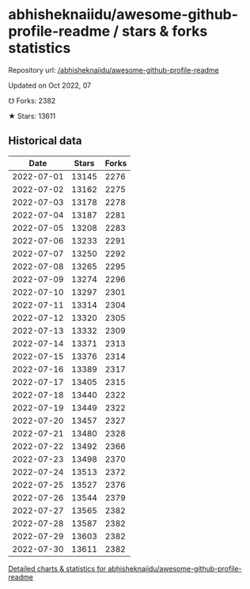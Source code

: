 # abhisheknaiidu/awesome-github-profile-readme / stars & forks statistics

Repository url: [/abhisheknaiidu/awesome-github-profile-readme](https://github.com/abhisheknaiidu/awesome-github-profile-readme)

Updated on Oct 2022, 07

☋ Forks: 2382

★ Stars: 13611

## Historical data
| Date | Stars | Forks |
|------|-------|-------|
| 2022-07-01 | 13145 | 2276 | 
| 2022-07-02 | 13162 | 2275 | 
| 2022-07-03 | 13178 | 2278 | 
| 2022-07-04 | 13187 | 2281 | 
| 2022-07-05 | 13208 | 2283 | 
| 2022-07-06 | 13233 | 2291 | 
| 2022-07-07 | 13250 | 2292 | 
| 2022-07-08 | 13265 | 2295 | 
| 2022-07-09 | 13274 | 2296 | 
| 2022-07-10 | 13297 | 2301 | 
| 2022-07-11 | 13314 | 2304 | 
| 2022-07-12 | 13320 | 2305 | 
| 2022-07-13 | 13332 | 2309 | 
| 2022-07-14 | 13371 | 2313 | 
| 2022-07-15 | 13376 | 2314 | 
| 2022-07-16 | 13389 | 2317 | 
| 2022-07-17 | 13405 | 2315 | 
| 2022-07-18 | 13440 | 2322 | 
| 2022-07-19 | 13449 | 2322 | 
| 2022-07-20 | 13457 | 2327 | 
| 2022-07-21 | 13480 | 2328 | 
| 2022-07-22 | 13492 | 2366 | 
| 2022-07-23 | 13498 | 2370 | 
| 2022-07-24 | 13513 | 2372 | 
| 2022-07-25 | 13527 | 2376 | 
| 2022-07-26 | 13544 | 2379 | 
| 2022-07-27 | 13565 | 2382 | 
| 2022-07-28 | 13587 | 2382 | 
| 2022-07-29 | 13603 | 2382 | 
| 2022-07-30 | 13611 | 2382 | 


[Detailed charts & statistics for abhisheknaiidu/awesome-github-profile-readme](https://reviewgithub.com/rep/abhisheknaiidu/awesome-github-profile-readme)
